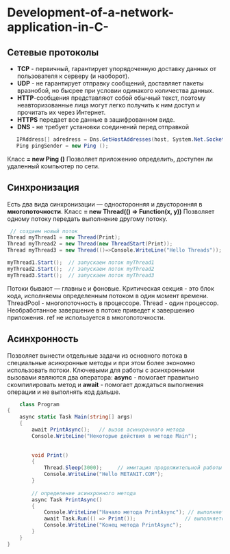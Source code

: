 # Development-of-a-network-application-in-C-

## **Сетевые протоколы**
* **TCP** - первичный, гарантирует упорядоченную доставку данных от пользователя к серверу (и наоборот).
* **UDP** - не гарантирует отправку сообщений, доставляет пакеты вразнобой, но бысрее при условии одинакого количества данных.
* **HTTP**-сообщения представляют собой обычный текст, поэтому неавторизованные лица могут легко получить к ним доступ и прочитать их через Интернет.
* **HTTPS** передает все данные в зашифрованном виде.
* **DNS** - не требует установки соединений перед отправкой

 ```C#
    IPAddress[] adredress = Dns.GetHostAddresses(host, System.Net.Sockets.AddresFamily.InterNetwork);
    Ping pingSender = new Ping ();
 ```
 Класс **= new Ping ()**
 Позволяет приложению определить, доступен ли удаленный компьютер по сети.
    
  ## **Синхронизация**
  
  Есть два вида синхронизации — односторонняя и двусторонняя в **многопоточности**.
  Класс **= new Thread(() => Function(x, y))**
  Позволяет одному потоку передать выполнение другому потоку.
   ```C#
    // создаем новый поток
  Thread myThread1 = new Thread(Print); 
  Thread myThread2 = new Thread(new ThreadStart(Print));
  Thread myThread3 = new Thread(()=>Console.WriteLine("Hello Threads"));
   
  myThread1.Start();  // запускаем поток myThread1
  myThread2.Start();  // запускаем поток myThread2
  myThread3.Start();  // запускаем поток myThread3
  ```
Потоки бывают — главные и фоновые.
Критическая секция - это блок кода, исполняемы определенным потоком в один момент времени.
ThreadPool - многопоточность в процессоре.
Thread - один процессор.
Необработанное завершение в потоке приведет к завершению приложения.
ref не используется в многопоточности.

  ## **Асинхронность**
  
  Позволяет вынести отдельные задачи из основного потока в специальные асинхронные методы и при этом более экономно использовать потоки.
  Ключевыми для работы с асинхронными вызовами являются два оператора: **async** - помогает правильно скомпилировать метод и **await** - помогает дождаться выполнения операции и не выполнять код дальше.

```C#
    class Program
{
    async static Task Main(string[] args)
    {
        await PrintAsync();   // вызов асинхронного метода
        Console.WriteLine("Некоторые действия в методе Main");
 
 
        void Print()
        {
            Thread.Sleep(3000);     // имитация продолжительной работы
            Console.WriteLine("Hello METANIT.COM");
        }
 
        // определение асинхронного метода
        async Task PrintAsync()
        {
            Console.WriteLine("Начало метода PrintAsync"); // выполняется синхронно
            await Task.Run(() => Print());                // выполняется асинхронно
            Console.WriteLine("Конец метода PrintAsync");
        }
    }
}
```
  
  
